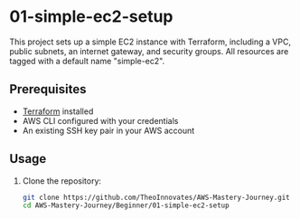 # 01-simple-ec2-setup

This project sets up a simple EC2 instance with Terraform, including a VPC, public subnets, an internet gateway, and security groups. All resources are tagged with a default name "simple-ec2".

## Prerequisites

- [Terraform](https://www.terraform.io/downloads.html) installed
- AWS CLI configured with your credentials
- An existing SSH key pair in your AWS account

## Usage

1. Clone the repository:

   ```bash
   git clone https://github.com/TheoInnovates/AWS-Mastery-Journey.git
   cd AWS-Mastery-Journey/Beginner/01-simple-ec2-setup
   ```
